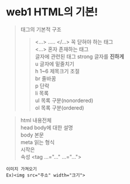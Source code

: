 # web1 HTML의 기본!
> 태그의 기본적 구조
>> <...> ..... </...> 꼭 닫혀야 하는 태그  
>> <...> 혼자 존재하는 태그  
> 글자에 관련된 태그
>> strong 글자를 **진하게**  
>> u      글자에 밑줄치기  
>> h 1~6  제목크기 조절   
>> br     줄바꿈  
>> p      단락  
>> li     목록  
>> ul     목록 구분(nonordered)  
>> ol     목록 구분(ordered)
  
> html   내용전체  
> head   body에 대한 설명  
> body   본문  
> meta   읽는 형식  
> 시작은 <!doctype html>  
> 속성 <tag ...="..."  ...="...">  
  ```
  이미지 가져오기
Ex)<img src="주소" width="크기">    
```

